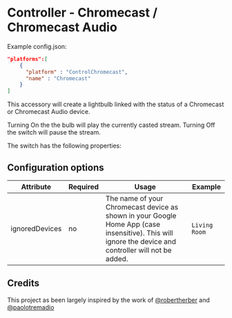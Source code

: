 
# Controller - Chromecast / Chromecast Audio  
  
Example config.json:  
  
```json
"platforms":[
    {
      "platform" : "ControlChromecast",
      "name" : "Chromecast"
    }
]
```
  
This accessory will create a lightbulb linked with the status of a Chromecast or Chromecast Audio device.  
  
Turning On the the bulb will play the currently casted stream. Turning Off the switch will pause the stream.  

The switch has the following properties:
  
## Configuration options  
  
| Attribute | Required | Usage | Example |
|-----------|----------|-------|---------|
| ignoredDevices | no | The name of your Chromecast device as shown in your Google Home App (case insensitive). This will ignore the device and controller will not be added. | `Living Room` |

## Credits
This project as been largely inspired by the work of [@robertherber](https://bitbucket.org/robertherber/homebridge-chromecast/src) and [@paolotremadio](https://github.com/paolotremadio/homebridge-automation-chromecast)
